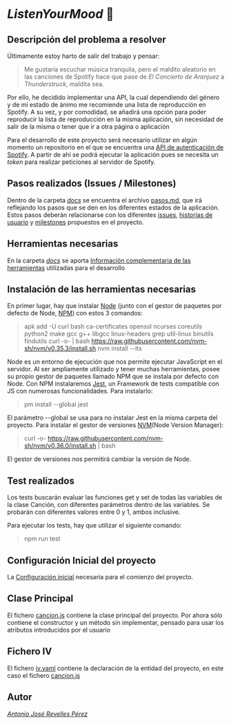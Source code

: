 # *ListenYourMood* :musical_note:

## Descripción del problema a resolver
Últimamente estoy harto de salir del trabajo y pensar:
  > Me gustaría escuchar música tranquila, pero el maldito aleatorio en las canciones de Spotify hace que pase de *El Concierto de Aranjuez* a *Thunderstruck*, maldita sea.
  
Por ello, he decidido implementar una API, la cual dependiendo del género y de mi estado de ánimo me recomiende una lista de reproducción en Spotify.
A su vez, y por comodidad, se añadirá una opción para poder reproducir la lista de reproducción en la misma aplicación, sin necesidad de salir de la misma o tener que ir a otra página o aplicación

Para el desarrollo de este proyecto será necesario utilizar en algún momento un repositorio en el que se encuentra una [API de autenticación de Spotify](https://github.com/spotify/web-api-auth-examples). A partir de ahí se podrá ejecutar la aplicación pues se necesita un *token* para realizar peticiones al servidor de Spotify.

## Pasos realizados (Issues / Milestones)

Dentro de la carpeta *[docs](https://github.com/AntonioRev/ListenYourMood/tree/master/docs)* se encuentra el archivo [pasos.md](https://github.com/AntonioRev/ListenYourMood/blob/master/docs/pasos.md), que irá reflejando los pasos que se den en los diferentes estados de la aplicación. Estos pasos deberán relacionarse con los diferentes [issues](https://github.com/AntonioRev/ListenYourMood/issues), [historias de usuario](https://github.com/AntonioRev/ListenYourMood/labels/user-stories) y [milestones](https://github.com/AntonioRev/ListenYourMood/milestones) propuestos en el proyecto.

## Herramientas necesarias
En la carpeta *[docs](https://github.com/AntonioRev/ListenYourMood/tree/master/docs)* se aporta [Información complementaria de las herramientas](https://github.com/AntonioRev/ListenYourMood/blob/master/docs/herramientas.md) utilizadas para el desarrollo

## Instalación de las herramientas necesarias
En primer lugar, hay que instalar [Node](https://nodejs.org/en/) (junto con el gestor de paquetes por defecto de Node, [NPM](https://www.npmjs.com/get-npm)) con estos 3 comandos:

  > apk add -U curl bash ca-certificates openssl ncurses coreutils python2 make gcc g++ libgcc linux-headers grep util-linux binutils findutils
  > curl -o- | bash https://raw.githubusercontent.com/nvm-sh/nvm/v0.35.3/install.sh
  > nvm install --lts

Node es un entorno de ejecución que nos permite ejecutar JavaScript en el servidor. Al ser ampliamente utilizado y tener muchas herramientas, posee su propio gestor de paquetes llamado NPM que se instala por defecto con Node. Con NPM instalaremos [Jest](https://jestjs.io/en/), un Framework de tests compatible con JS con numerosas funcionalidades. Para instalarlo:

  > pm install --global jest

El parámetro --global se usa para no instalar Jest en la misma carpeta del proyecto.
Para instalar el gestor de versiones [NVM](https://github.com/nvm-sh/nvm#installing-and-updating)(Node Version Manager):

  > curl -o- https://raw.githubusercontent.com/nvm-sh/nvm/v0.36.0/install.sh | bash

El gestor de versiones nos permitirá cambiar la versión de Node.

## Test realizados
Los tests buscarán evaluar las funciones get y set de todas las variables de la clase Canción, con diferentes parámetros dentro de las variables.
Se probarán con diferentes valores entre 0 y 1, ambos inclusive.

Para ejecutar los tests, hay que utilizar el siguiente comando:

  > npm run test

## Configuración Inicial del proyecto
La [Configuración inicial](https://github.com/AntonioRev/ListenYourMood/blob/master/docs/ConfiguracionInicial.md) necesaria para el comienzo del proyecto.

## Clase Principal
El fichero [cancion.js](https://github.com/AntonioRev/ListenYourMood/blob/master/src/cancion.js) contiene la clase principal del proyecto. Por ahora sólo contiene el constructor y un método sin implementar, pensado para usar los atributos introducidos por el usuario

## Fichero IV
El fichero [iv.yaml](https://github.com/AntonioRev/ListenYourMood/blob/master/iv.yaml) contiene la declaración de la entidad del proyecto, en este caso el fichero [cancion.js](https://github.com/AntonioRev/ListenYourMood/blob/master/src/cancion.js)

## Autor
*[Antonio José Revelles Pérez](https://github.com/AntonioRev)*
